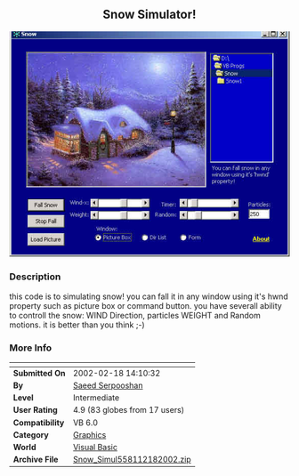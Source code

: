 ﻿<div align="center">

## Snow Simulator\!

<img src="PIC200221862396063.jpg">
</div>

### Description

this code is to simulating snow! you can fall it in any window using it's hwnd property such as picture box or command button. you have severall ability to controll the snow: WIND Direction, particles WEIGHT and Random motions. it is better than you think ;-)
 
### More Info
 


<span>             |<span>
---                |---
**Submitted On**   |2002-02-18 14:10:32
**By**             |[Saeed Serpooshan](https://github.com/Planet-Source-Code/PSCIndex/blob/master/ByAuthor/saeed-serpooshan.md)
**Level**          |Intermediate
**User Rating**    |4.9 (83 globes from 17 users)
**Compatibility**  |VB 6\.0
**Category**       |[Graphics](https://github.com/Planet-Source-Code/PSCIndex/blob/master/ByCategory/graphics__1-46.md)
**World**          |[Visual Basic](https://github.com/Planet-Source-Code/PSCIndex/blob/master/ByWorld/visual-basic.md)
**Archive File**   |[Snow\_Simul558112182002\.zip](https://github.com/Planet-Source-Code/saeed-serpooshan-snow-simulator__1-31891/archive/master.zip)








